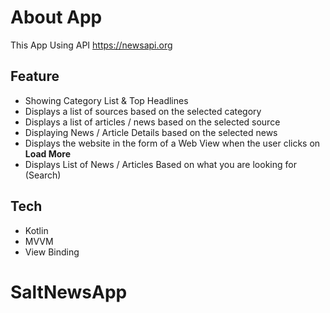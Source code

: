 # About App
This App Using API https://newsapi.org 

## Feature 
- Showing Category List & Top Headlines
- Displays a list of sources based on the selected category
- Displays a list of articles / news based on the selected source
- Displaying News / Article Details based on the selected news
- Displays the website in the form of a Web View when the user clicks on **Load More**
- Displays List of News / Articles Based on what you are looking for (Search)

## Tech
- Kotlin
- MVVM
- View Binding

# SaltNewsApp

